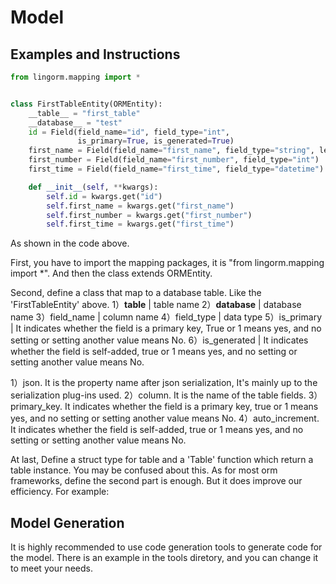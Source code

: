 # Model

## Examples and Instructions

``` python
from lingorm.mapping import *


class FirstTableEntity(ORMEntity):
    __table__ = "first_table"
    __database__ = "test"
    id = Field(field_name="id", field_type="int",
               is_primary=True, is_generated=True)
    first_name = Field(field_name="first_name", field_type="string", length="45")
    first_number = Field(field_name="first_number", field_type="int")
    first_time = Field(field_name="first_time", field_type="datetime")

    def __init__(self, **kwargs):
        self.id = kwargs.get("id")
        self.first_name = kwargs.get("first_name")
        self.first_number = kwargs.get("first_number")
        self.first_time = kwargs.get("first_time")
```

As shown in the code above.

First, you have to import the mapping packages, it is "from lingorm.mapping import *". And then the class extends ORMEntity.

Second, define a class that map to a database table. Like the 'FirstTableEntity' above.
1）__table__ | table name
2）__database__ | database name
3）field_name | column name
4）field_type | data type
5）is_primary | It indicates whether the field is a primary key, True or 1 means yes, and no setting or setting another value means No.
6）is_generated | It indicates whether the field is self-added, true or 1 means yes, and no setting or setting another value means No.

1）json. It is the property name after json serialization, It's mainly up to the serialization plug-ins used.
2）column. It is the name of the table fields.
3）primary_key. It indicates whether the field is a primary key, true or 1 means yes, and no setting or setting another value means No.
4）auto_increment. It indicates whether the field is self-added, true or 1 means yes, and no setting or setting another value means No.

At last, Define a struct type for table and a 'Table' function which return a table instance. You may be confused about this. As for most orm frameworks, define the second part is enough. But it does improve our efficiency. For example:

## Model Generation

It is highly recommended to use code generation tools to generate code for the model. There is an example in the tools diretory, and you can change it to meet your needs.
